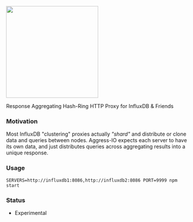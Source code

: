 <img src=https://user-images.githubusercontent.com/1423657/62418287-ca177d80-b665-11e9-9dcb-3e4afcf741ab.png width=250>

Response Aggregating Hash-Ring HTTP Proxy for InfluxDB & Friends

### Motivation
Most InfluxDB "clustering" proxies actually *"shard"* and distribute or clone data and queries between nodes. Aggress-IO expects each server to have its own data, and just distributes queries across aggregating results into a unique response. 

### Usage
```
SERVERS=http://influxdb1:8086,http://influxdb2:8086 PORT=9999 npm start
```


### Status

* Experimental


